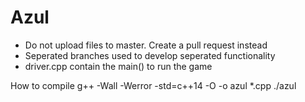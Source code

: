 # Azul
- Do not upload files to master. Create a pull request instead
- Seperated branches used to develop seperated functionality
- driver.cpp contain the main() to run the game

How to compile
g++ -Wall -Werror -std=c++14 -O -o azul *.cpp
./azul
